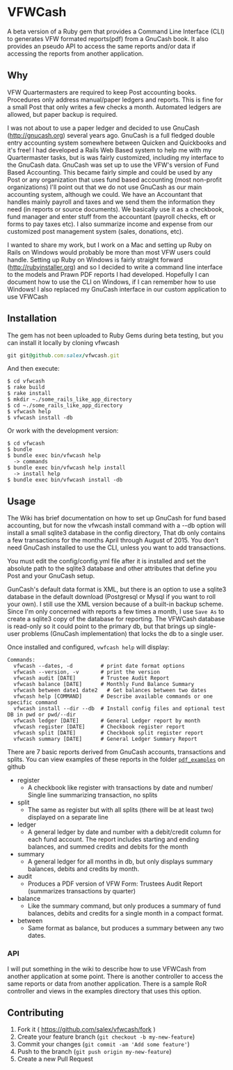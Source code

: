 # VFWCash

A beta version of a Ruby gem that provides a Command Line Interface (CLI) to generates VFW formated reports(pdf) from a GnuCash book. It also provides an pseudo API to access the same reports and/or data if accessing the reports from another application.

## Why

VFW Quartermasters are required to keep Post accounting books. Procedures only address manual/paper ledgers and reports.
This is fine for a small Post that only writes a few checks a month. Automated ledgers are allowed, but paper backup is 
required.

I was not about to use a paper ledger and decided to use GnuCash (http://gnucash.org) several years ago. GnuCash is a full fledged double entry accounting system somewhere between Quicken and Quickbooks and it's free! 
I had developed a Rails Web Based system to help me with my Quartermaster tasks, but is was fairly customized, including my
interface to the GnuCash data.
GnuCash was set up to use the VFW's version of Fund Based Accounting. This became fairly simple and
could be used by any Post or any organization that uses fund based accounting (most non-profit organizations)
I'll point out that we do not use
GnuCash as our main accounting system, although we could.  We have an Accountant that handles mainly payroll and taxes and we send them the information they need (in reports or source documents). We basically use it as a checkbook, fund manager and enter stuff from the accountant (payroll checks, eft or forms to pay taxes etc). I also summarize income and expense from our customized post management system (sales, donations, etc).

I wanted to share my work, but I work on a Mac and setting up Ruby on Rails on Windows would probably be more than most VFW
users could handle.  Setting up Ruby on Windows is fairly straight forward (http://rubyinstaller.org) and so I decided to
write a command line interface to the models and Prawn PDF reports I had developed. Hopefully I can document how to use the CLI on Windows, if I can remember how to use Windows! I also replaced my GnuCash interface in our custom application to use VFWCash

## Installation

The gem has not been uploaded to Ruby Gems during beta testing, but you can install it locally by cloning vfwcash

```ruby
git git@github.com:salex/vfwcash.git 
```

And then execute:

    $ cd vfwcash
    $ rake build
    $ rake install
    $ mkdir ~./some_rails_like_app_directory
    $ cd ~./some_rails_like_app_directory
    $ vfwcash help
    $ vfwcash install -db

Or work with the development version:

    $ cd vfwcash
    $ bundle
    $ bundle exec bin/vfwcash help
      -> commands
    $ bundle exec bin/vfwcash help install
      -> install help
    $ bundle exec bin/vfwcash install -db

## Usage

The Wiki has brief documentation on how to set up GnuCash for fund based accounting, but for
now the vfwcash install command with a --db option will install a small sqlite3 database in the config directory, That db
only contains a few transactions for the months April through August of 2015.  You don't need GnuCash 
installed to use the CLI, unless you want to add transactions.

You must edit the config/config.yml file after it is installed and set the absolute path to the sqlite3 database and other attributes that define you Post and your GnuCash setup.

GunCash's default data format is XML, but there is an option to use a sqlite3 database in the default download (Postgresql or Mysql if you want to roll your own). I still use the
XML version because of a built-in backup scheme. Since I'm only concerned with reports a few times a month, I use `Save As` to create a sqlite3 copy of the database for reporting.
The VFWCash database is read-only so it could point to the primary db, but that brings up single-user problems (GnuCash implementation) that locks the db to a single user.

Once installed and configured, `vwfcash help` will display:

    Commands:
      vfwcash --dates, -d         # print date format options
      vfwcash --version, -v       # print the version
      vfwcash audit [DATE]        # Trustee Audit Report 
      vfwcash balance [DATE]      # Monthly Fund Balance Summary
      vfwcash between date1 date2   # Get balances between two dates
      vfwcash help [COMMAND]      # Describe available commands or one specific command
      vfwcash install --dir --db  # Install config files and optional test DB in pwd or pwd/--dir
      vfwcash ledger [DATE]       # General Ledger report by month
      vfwcash register [DATE]     # Checkbook register report
      vfwcash split [DATE]        # Checkbook split register report
      vfwcash summary [DATE]      # General Ledger Summary Report

There are 7 basic reports derived from GnuCash accounts, transactions and splits. You can view examples
of these reports in the folder [`pdf_examples`](https://github.com/salex/vfwcash/tree/master/pdf_examples) on github

* register
  * A checkbook like register with transactions by date and number/ Single line summarizing transaction, no splits
* split
  * The same as register but with all splits (there will be at least two) displayed on a separate line
* ledger
  * A general ledger by date and number with a debit/credit column for each fund account. The report includes starting and ending balances, and summed credits and debits for the month
* summary
  * A general ledger for all months in db, but only displays summary balances, debits and credits by month.
* audit
  * Produces a PDF version of VFW Form:  Trustees Audit Report (summarizes transactions by quarter)
* balance
  * Like the summary command, but only produces a summary of fund balances, debits and credits for a single month in a compact format.
* between
  * Same format as balance, but produces a summary between any two dates. 

### API

I will put something in the wiki to describe how to use VFWCash from another application at some point. There is another controller to access the same reports or data from another application. There is a sample RoR controller and views in the examples directory that uses this option.

## Contributing

1. Fork it ( https://github.com/salex/vfwcash/fork )
2. Create your feature branch (`git checkout -b my-new-feature`)
3. Commit your changes (`git commit -am 'Add some feature'`)
4. Push to the branch (`git push origin my-new-feature`)
5. Create a new Pull Request
